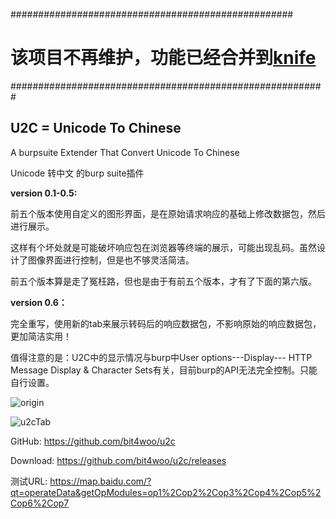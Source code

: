

###################################################





# 该项目不再维护，功能已经合并到[knife](https://github.com/bit4woo/knife) 





#########################################################

## U2C  = Unicode To Chinese


A burpsuite Extender That Convert Unicode To Chinese

Unicode 转中文 的burp suite插件

**version 0.1-0.5:**

前五个版本使用自定义的图形界面，是在原始请求响应的基础上修改数据包，然后进行展示。

这样有个坏处就是可能破坏响应包在浏览器等终端的展示，可能出现乱码。虽然设计了图像界面进行控制，但是也不够灵活简洁。

前五个版本算是走了冤枉路，但也是由于有前五个版本，才有了下面的第六版。

**version 0.6：**

完全重写，使用新的tab来展示转码后的响应数据包，不影响原始的响应数据包，更加简洁实用！

值得注意的是：U2C中的显示情况与burp中User options---Display--- HTTP Message Display & Character Sets有关，目前burp的API无法完全控制。只能自行设置。

![origin](img/origin.png)



![u2cTab](img/u2cTab.png)

GitHub: https://github.com/bit4woo/u2c

Download: https://github.com/bit4woo/u2c/releases

测试URL: https://map.baidu.com/?qt=operateData&getOpModules=op1%2Cop2%2Cop3%2Cop4%2Cop5%2Cop6%2Cop7